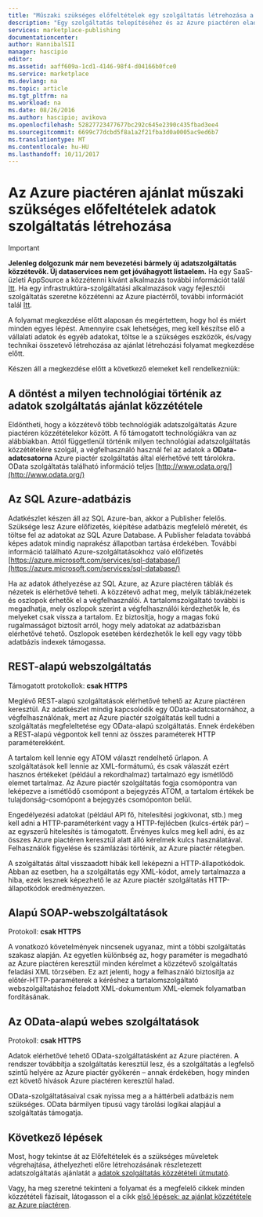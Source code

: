 ```yaml
---
title: "Műszaki szükséges előfeltételek egy szolgáltatás létrehozása a piactér |} Microsoft Docs"
description: "Egy szolgáltatás telepítéséhez és az Azure piactéren eladásra létrehozására vonatkozó követelmények megértése"
services: marketplace-publishing
documentationcenter: 
author: HannibalSII
manager: hascipio
editor: 
ms.assetid: aaff609a-1cd1-4146-98f4-d04166b0fce0
ms.service: marketplace
ms.devlang: na
ms.topic: article
ms.tgt_pltfrm: na
ms.workload: na
ms.date: 08/26/2016
ms.author: hascipio; avikova
ms.openlocfilehash: 52827723477677bc292c645e2390c435fbad3ee4
ms.sourcegitcommit: 6699c77dcbd5f8a1a2f21fba3d0a0005ac9ed6b7
ms.translationtype: MT
ms.contentlocale: hu-HU
ms.lasthandoff: 10/11/2017
---
```

# <a name="technical-pre-requisites-for-creating-a-data-service-offer-for-the-azure-marketplace"></a>Az Azure piactéren ajánlat műszaki szükséges előfeltételek adatok szolgáltatás létrehozása
> [!IMPORTANT]
> **Jelenleg dolgozunk már nem bevezetési bármely új adatszolgáltatás közzétevők. Új dataservices nem get jóváhagyott listaelem.** Ha egy SaaS-üzleti AppSource a közzétenni kívánt alkalmazás további információt talál [Itt](https://appsource.microsoft.com/partners). Ha egy infrastruktúra-szolgáltatási alkalmazások vagy fejlesztői szolgáltatás szeretne közzétenni az Azure piactérről, további információt talál [Itt](https://azure.microsoft.com/marketplace/programs/certified/).
> 
> 

A folyamat megkezdése előtt alaposan és megértettem, hogy hol és miért minden egyes lépést. Amennyire csak lehetséges, meg kell készítse elő a vállalati adatok és egyéb adatokat, töltse le a szükséges eszközök, és/vagy technikai összetevő létrehozása az ajánlat létrehozási folyamat megkezdése előtt.

Készen áll a megkezdése előtt a következő elemeket kell rendelkezniük:

## <a name="make-a-decision-on-what-technology-will-be-used-to-publish-your-data-service-offer"></a>A döntést a milyen technológiai történik az adatok szolgáltatás ajánlat közzététele
Eldöntheti, hogy a közzétevő több technológiák adatszolgáltatás Azure piactéren közzétételekor között. A fő támogatott technológiákra van az alábbiakban. Attól függetlenül történik milyen technológiai adatszolgáltatás közzétételére szolgál, a végfelhasználó használ fel az adatok a **OData-adatcsatorna** Azure piactér szolgáltatás által elérhetővé tett tárolókra. OData szolgáltatás található információ teljes [http://www.odata.org/](http://www.odata.org/)

## <a name="sql-azure-database"></a>Az SQL Azure-adatbázis
Adatkészlet készen áll az SQL Azure-ban, akkor a Publisher felelős. Szüksége lesz Azure előfizetés, kiépítése adatbázis megfelelő méretét, és töltse fel az adatokat az SQL Azure Database. A Publisher feladata továbbá képes adatok mindig naprakész állapotban tartása érdekében. További információ található Azure-szolgáltatásokhoz való előfizetés [https://azure.microsoft.com/services/sql-database/](https://azure.microsoft.com/services/sql-database/)

Ha az adatok áthelyezése az SQL Azure, az Azure piactéren táblák és nézetek is elérhetővé teheti. A közzétevő adhat meg, melyik táblák/nézetek és oszlopok érhetők el a végfelhasználói. A tartalomszolgáltató további is megadhatja, mely oszlopok szerint a végfelhasználói kérdezhetők le, és melyeket csak vissza a tartalom. Ez biztosítja, hogy a magas fokú rugalmasságot biztosít arról, hogy mely adatokat az adatbázisban elérhetővé tehető. Oszlopok esetében kérdezhetők le kell egy vagy több adatbázis indexek támogassa.

## <a name="rest-based-web-service"></a>REST-alapú webszolgáltatás
Támogatott protokollok: **csak HTTPS**

Meglévő REST-alapú szolgáltatások elérhetővé tehető az Azure piactéren keresztül. Az adatkészlet mindig kapcsolódik egy OData-adatcsatornához, a végfelhasználónak, mert az Azure piactér szolgáltatás kell tudni a szolgáltatás megfeleltetése egy OData-alapú szolgáltatás. Ennek érdekében a REST-alapú végpontok kell tenni az összes paraméterek HTTP paraméterekként.

A tartalom kell lennie egy ATOM választ rendelhető űrlapon. A szolgáltatások kell lennie az XML-formátumú, és csak válaszát ezért hasznos értékeket (például a rekordhalmaz) tartalmazó egy ismétlődő elemet tartalmaz. Az Azure piactér szolgáltatás fogja csomópontra van leképezve a ismétlődő csomópont a bejegyzés ATOM, a tartalom értékek be tulajdonság-csomópont a bejegyzés csomóponton belül.

Engedélyezési adatokat (például API fő, hitelesítési jogkivonat, stb.) meg kell adni a HTTP-paraméterként vagy a HTTP-fejlécben (kulcs-érték pár) – az egyszerű hitelesítés is támogatott. Érvényes kulcs meg kell adni, és az összes Azure piactéren keresztül alatt álló kérelmek kulcs használatával. Felhasználók figyelése és számlázási történik, az Azure piactér rétegben.

A szolgáltatás által visszaadott hibák kell leképezni a HTTP-állapotkódok. Abban az esetben, ha a szolgáltatás egy XML-kódot, amely tartalmazza a hiba, ezek lesznek képezhető le az Azure piactér szolgáltatás HTTP-állapotkódok eredményezzen.

## <a name="soap-based-web-services"></a>Alapú SOAP-webszolgáltatások
Protokoll: **csak HTTPS**

A vonatkozó követelmények nincsenek ugyanaz, mint a többi szolgáltatás szakasz alapján. Az egyetlen különbség az, hogy paraméter is megadható az Azure piactéren keresztül minden kérelmet a közzétevő szolgáltatás feladási XML törzsében. Ez azt jelenti, hogy a felhasználó biztosítja az előtér-HTTP-paraméterek a kéréshez a tartalomszolgáltató webszolgáltatáshoz feladott XML-dokumentum XML-elemek folyamatban fordításának.

## <a name="odata-based-web-services"></a>Az OData-alapú webes szolgáltatások
Protokoll: **csak HTTPS**

Adatok elérhetővé tehető OData-szolgáltatásként az Azure piactéren. A rendszer továbbítja a szolgáltatás keresztül lesz, és a szolgáltatás a legfelső szintű helyére az Azure piactér gyökerén – annak érdekében, hogy minden ezt követő hívások Azure piactéren keresztül halad.

OData-szolgáltatásaival csak nyissa meg a a háttérbeli adatbázis nem szükséges. OData bármilyen típusú vagy tárolási logikai alapjául a szolgáltatás támogatja.

## <a name="next-steps"></a>Következő lépések
Most, hogy tekintse át az Előfeltételek és a szükséges műveletek végrehajtása, áthelyezheti előre létrehozásának részletezett adatszolgáltatás ajánlatát a [adatok szolgáltatás közzétételi útmutató](marketplace-publishing-data-service-creation.md).

Vagy, ha meg szeretné tekinteni a folyamat és a megfelelő cikkek minden közzétételi fázisait, látogasson el a cikk [első lépések: az ajánlat közzététele az Azure piactéren](marketplace-publishing-getting-started.md).

[link-acct]:marketplace-publishing-accounts-creation-registration.md
